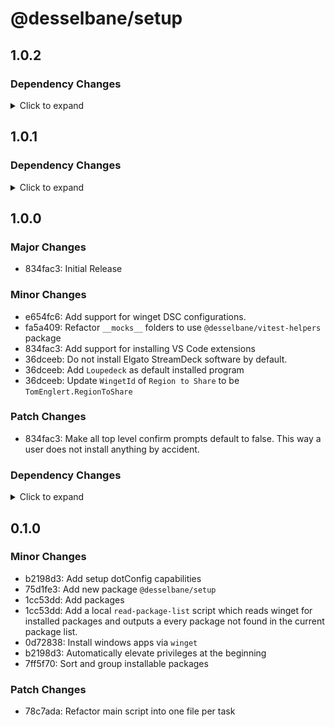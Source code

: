 # @desselbane/setup

## 1.0.2

### Dependency Changes

<details>
<summary> Click to expand </summary>

- 719b83a: deps: [patch|dependencies] Update package @inquirer/prompts from 7.8.0 to 7.8.1
- b4d9ff3: deps: [minor|devDependencies] Update package @types/node from 24.1.0 to 24.2.0
- 341851a: deps: [patch|devDependencies] Update package @types/node from 24.2.0 to 24.2.1
- f319fbc: deps: [patch|devDependencies] Update package tsdown from 0.13.1 to 0.13.2
- 9c686b3: deps: [patch|devDependencies] Update package tsdown from 0.13.2 to 0.13.3
- 8c64366: deps: [patch|devDependencies] Update package tsdown from 0.13.3 to 0.13.4
- 889bf3d: deps: [minor|devDependencies] Update package tsdown from 0.13.4 to 0.14.0
- d5c80c9: deps: [patch|devDependencies] Update package zod from 4.0.14 to 4.0.15
- 719b83a: deps: [patch|devDependencies] Update package zod from 4.0.15 to 4.0.16
- b0e6b84: deps: [patch|devDependencies] Update package zod from 4.0.16 to 4.0.17
- 36adbe0: deps: Updated lockfile
- 5150293: deps: Updated lockfile


</details>

## 1.0.1

### Dependency Changes

<details>
<summary> Click to expand </summary>

- 3a6c6bb: deps: [minor|dependencies] Update package @inquirer/prompts from 7.7.1 to 7.8.0
- e095ed0: deps: [minor|devDependencies] Update package @types/node from 24.0.15 to 24.1.0
- be2659f: deps: [minor|devDependencies] Update package tsdown from 0.12.9 to 0.13.0
- df6f8ec: deps: [patch|devDependencies] Update package tsdown from 0.13.0 to 0.13.1
- 69bfb72: deps: [minor|devDependencies] Update package typescript from 5.8.3 to 5.9.2
- a4dc62e: deps: [patch|devDependencies] Update package zod from 4.0.10 to 4.0.11
- 552d09f: deps: [patch|devDependencies] Update package zod from 4.0.11 to 4.0.13
- 46bfab5: deps: [patch|devDependencies] Update package zod from 4.0.13 to 4.0.14
- 0f85495: deps: [patch|devDependencies] Update package zod from 4.0.5 to 4.0.8
- 2e29a87: deps: [patch|devDependencies] Update package zod from 4.0.8 to 4.0.9
- ef9cf5b: deps: [patch|devDependencies] Update package zod from 4.0.9 to 4.0.10
- 93bd1ff: deps: Updated lockfile


</details>

## 1.0.0

### Major Changes

- 834fac3: Initial Release

### Minor Changes

- e654fc6: Add support for winget DSC configurations.
- fa5a409: Refactor `__mocks__` folders to use `@desselbane/vitest-helpers` package
- 834fac3: Add support for installing VS Code extensions
- 36dceeb: Do not install Elgato StreamDeck software by default.
- 36dceeb: Add `Loupedeck` as default installed program
- 36dceeb: Update `WingetId` of `Region to Share` to be `TomEnglert.RegionToShare`

### Patch Changes

- 834fac3: Make all top level confirm prompts default to false. This way a user does not install anything by accident.

### Dependency Changes

<details>
<summary> Click to expand </summary>

- fe5f45a: deps: [pin|dependencies] Update package @inquirer/prompts from 7.6.0 to 7.6.0
- 945f4b4: deps: [minor|dependencies] Update package @inquirer/prompts from 7.6.0 to 7.7.1
- 9ed9a76: deps: [patch|devDependencies] Update package @types/node from 24.0.12 to 24.0.14
- 55464ee: deps: [patch|devDependencies] Update package @types/node from 24.0.14 to 24.0.15
- d19983f: deps: [patch|devDependencies] Update package zod from 4.0.2 to 4.0.5


</details>

## 0.1.0

### Minor Changes

- b2198d3: Add setup dotConfig capabilities
- 75d1fe3: Add new package `@desselbane/setup`
- 1cc53dd: Add packages
- 1cc53dd: Add a local `read-package-list` script which reads winget for installed packages and outputs a every package not found in the current package list.
- 0d72838: Install windows apps via `winget`
- b2198d3: Automatically elevate privileges at the beginning
- 7ff5f70: Sort and group installable packages

### Patch Changes

- 78c7ada: Refactor main script into one file per task